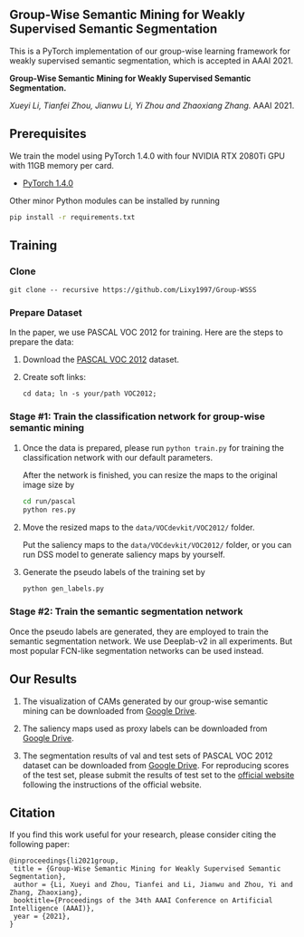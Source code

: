 ## Group-Wise Semantic Mining for Weakly Supervised Semantic Segmentation

This  is a PyTorch implementation of our group-wise learning framework for weakly supervised semantic segmentation, which is accepted in AAAI 2021.

**Group-Wise Semantic Mining for Weakly Supervised Semantic Segmentation.**

*Xueyi Li, Tianfei Zhou, Jianwu Li, Yi Zhou and Zhaoxiang Zhang.* AAAI 2021.


## Prerequisites

We train the model using PyTorch 1.4.0 with four NVIDIA RTX 2080Ti GPU with 11GB memory per card.

- [PyTorch 1.4.0]((https://github.com/pytorch/pytorch))

Other minor Python modules can be installed by running

```bash
pip install -r requirements.txt
``` 

## Training

### Clone

```git clone -- recursive https://github.com/Lixy1997/Group-WSSS```

### Prepare Dataset

In the paper, we use PASCAL VOC 2012 for training. Here are the steps to prepare the data:

1. Download the [PASCAL VOC 2012](https://drive.google.com/file/d/1uh5bWXvLOpE-WZUUtO77uwCB4Qnh6d7X/view) dataset.

2. Create soft links:

    ```cd data; ln -s your/path VOC2012;```

### Stage #1: Train the classification network for group-wise semantic mining

1. Once the data is prepared, please run ```python train.py``` for training the classification network with our default parameters.

    After the network is finished, you can resize the maps to the original image size by

    ```bash
    cd run/pascal
    python res.py
    ``` 
2. Move the resized maps to the ```data/VOCdevkit/VOC2012/``` folder.

   Put the saliency maps to the ```data/VOCdevkit/VOC2012/``` folder, or you can run DSS model to generate saliency maps by yourself.

3. Generate the pseudo labels of the training set by

    ```bash
    python gen_labels.py
    ```

### Stage #2: Train the semantic segmentation network

Once the pseudo labels are generated, they are employed to train the semantic segmentation network. We use Deeplab-v2 in all experiments. But most popular FCN-like segmentation networks can be used instead.  

## Our Results

1. The visualization of CAMs generated by our group-wise semantic mining can be downloaded from [Google Drive](https://drive.google.com/drive/folders/1LkgKGtFP4_lCMnG2BxhzC7kcrBotog3O).

2. The saliency maps used as proxy labels can be downloaded from [Google Drive](https://drive.google.com/file/d/1Ls2HBtg3jUiuk3WUuMtdUOVUFCgvE8IX/view).

3. The segmentation results of val and test sets of PASCAL VOC 2012 dataset can be downloaded from [Google Drive](https://drive.google.com/drive/folders/1l4gijmea9zDVt2VCwb-KuL6diit2T-zZ).
For reproducing scores of the test set, please submit the results of test set to the [official website](http://host.robots.ox.ac.uk:8080/) following the instructions of the official website.


## Citation
If you find this work useful for your research, please consider citing the following paper:
```
@inproceedings{li2021group,
 title = {Group-Wise Semantic Mining for Weakly Supervised Semantic Segmentation},
 author = {Li, Xueyi and Zhou, Tianfei and Li, Jianwu and Zhou, Yi and Zhang, Zhaoxiang},
 booktitle={Proceedings of the 34th AAAI Conference on Artificial Intelligence (AAAI)},
 year = {2021},
}
```

